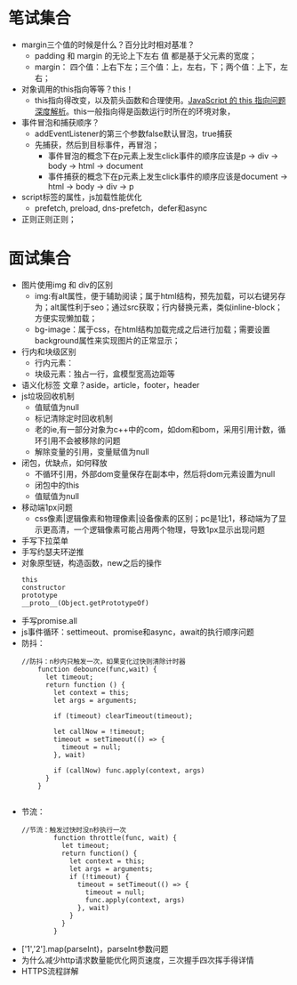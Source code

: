# 笔试集合
* margin三个值的时候是什么？百分比时相对基准？
    + padding 和 margin 的无论上下左右 值 都是基于父元素的宽度；
    + margin： 四个值：上右下左；三个值：上，左右，下；两个值：上下，左右；
* 对象调用的this指向等等？this！
    + this指向得改变，以及箭头函数和合理使用。[JavaScript 的 this 指向问题深度解析]("https://segmentfault.com/a/1190000008400124")。this一般指向得是函数运行时所在的环境对象，
* 事件冒泡和捕获顺序？
    + addEventListener的第三个参数false默认冒泡，true捕获
    + 先捕获，然后到目标事件，再冒泡；
        * 事件冒泡的概念下在p元素上发生click事件的顺序应该是p -> div -> body -> html -> document
        * 事件捕获的概念下在p元素上发生click事件的顺序应该是document -> html -> body -> div -> p
* script标签的属性，js加载性能优化
    + prefetch, preload, dns-prefetch，defer和async
* 正则正则正则；

# 面试集合

* 图片使用img 和 div的区别
    + img:有alt属性，便于辅助阅读；属于html结构，预先加载，可以右键另存为；alt属性利于seo；通过src获取；行内替换元素，类似inline-block；方便实现懒加载；
    + bg-image：属于css，在html结构加载完成之后进行加载；需要设置background属性来实现图片的正常显示；
* 行内和块级区别
    + 行内元素：
    + 块级元素：独占一行，盒模型宽高边距等
* 语义化标签
    文章？aside，article，footer，header  
* js垃圾回收机制
    + 值赋值为null
    + 标记清除定时回收机制
    + 老的ie,有一部分对象为c++中的com，如dom和bom，采用引用计数，循环引用不会被移除的问题
    + 解除变量的引用，变量赋值为null     
* 闭包，优缺点，如何释放
    + 不循环引用，外部dom变量保存在副本中，然后将dom元素设置为null
    + 闭包中的this
    + 值赋值为null
* 移动端1px问题
    + css像素|逻辑像素和物理像素|设备像素的区别；pc是1比1，移动端为了显示更高清，一个逻辑像素可能占用两个物理，导致1px显示出现问题
* 手写下拉菜单
* 手写约瑟夫环逆推
* 对象原型链，构造函数，new之后的操作
    ```
    this
    constructor
    prototype
    __proto__(Object.getPrototypeOf)
    ```
* 手写promise.all
* js事件循环：settimeout、promise和async，await的执行顺序问题
* 防抖：
    ```
    //防抖：n秒内只触发一次，如果变化过快则清除计时器
        function debounce(func,wait) {
          let timeout;
          return function () {
            let context = this;
            let args = arguments;

            if (timeout) clearTimeout(timeout);

            let callNow = !timeout;
            timeout = setTimeout(() => {
              timeout = null;
            }, wait)

            if (callNow) func.apply(context, args)
          }
        }
        
    ```
* 节流：
    ```
    //节流：触发过快时没n秒执行一次
            function throttle(func, wait) {
              let timeout;
              return function() {
                let context = this;
                let args = arguments;
                if (!timeout) {
                  timeout = setTimeout(() => {
                    timeout = null;
                    func.apply(context, args)
                  }, wait)
                }
              }
            }
    ```
* ['1','2'].map(parseInt)，parseInt参数问题
* 为什么减少http请求数量能优化网页速度，三次握手四次挥手得详情
* HTTPS流程詳解

